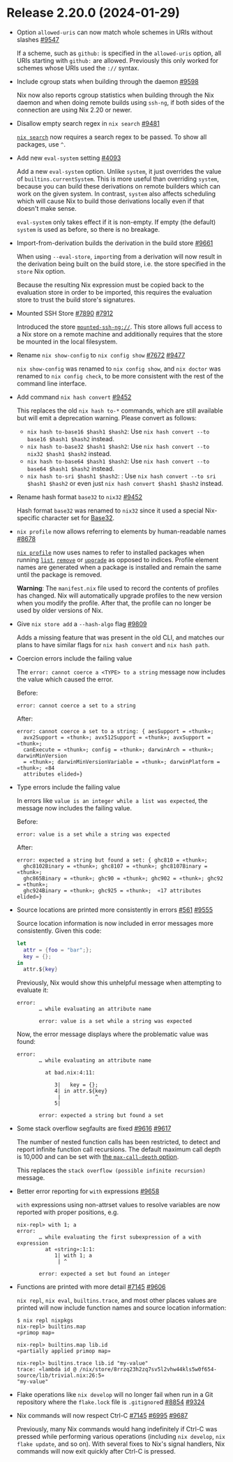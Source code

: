 # Release 2.20.0 (2024-01-29)

- Option `allowed-uris` can now match whole schemes in URIs without slashes [#9547](https://github.com/NixOS/nix/pull/9547)

  If a scheme, such as `github:` is specified in the `allowed-uris` option, all URIs starting with `github:` are allowed.
  Previously this only worked for schemes whose URIs used the `://` syntax.

- Include cgroup stats when building through the daemon [#9598](https://github.com/NixOS/nix/pull/9598)

  Nix now also reports cgroup statistics when building through the Nix daemon and when doing remote builds using `ssh-ng`,
  if both sides of the connection are using Nix 2.20 or newer.

- Disallow empty search regex in `nix search` [#9481](https://github.com/NixOS/nix/pull/9481)

  [`nix search`](@docroot@/command-ref/new-cli/nix3-search.md) now requires a search regex to be passed. To show all packages, use `^`.

- Add new `eval-system` setting [#4093](https://github.com/NixOS/nix/pull/4093)

  Add a new `eval-system` option.
  Unlike `system`, it just overrides the value of `builtins.currentSystem`.
  This is more useful than overriding `system`, because you can build these derivations on remote builders which can work on the given system.
  In contrast, `system` also affects scheduling which will cause Nix to build those derivations locally even if that doesn't make sense.

  `eval-system` only takes effect if it is non-empty.
  If empty (the default) `system` is used as before, so there is no breakage.

- Import-from-derivation builds the derivation in the build store [#9661](https://github.com/NixOS/nix/pull/9661)

  When using `--eval-store`, `import`ing from a derivation will now result in the derivation being built on the build store, i.e. the store specified in the `store` Nix option.

  Because the resulting Nix expression must be copied back to the evaluation store in order to be imported, this requires the evaluation store to trust the build store's signatures.

- Mounted SSH Store [#7890](https://github.com/NixOS/nix/issues/7890) [#7912](https://github.com/NixOS/nix/pull/7912)

  Introduced the store [`mounted-ssh-ng://`](@docroot@/command-ref/new-cli/nix3-help-stores.md).
  This store allows full access to a Nix store on a remote machine and additionally requires that the store be mounted in the local filesystem.

- Rename `nix show-config` to `nix config show` [#7672](https://github.com/NixOS/nix/issues/7672) [#9477](https://github.com/NixOS/nix/pull/9477)

  `nix show-config` was renamed to `nix config show`, and `nix doctor` was renamed to `nix config check`, to be more consistent with the rest of the command line interface.

- Add command `nix hash convert` [#9452](https://github.com/NixOS/nix/pull/9452)

  This replaces the old `nix hash to-*` commands, which are still available but will emit a deprecation warning. Please convert as follows:

  - `nix hash to-base16 $hash1 $hash2`: Use `nix hash convert --to base16 $hash1 $hash2` instead.
  - `nix hash to-base32 $hash1 $hash2`: Use `nix hash convert --to nix32 $hash1 $hash2` instead.
  - `nix hash to-base64 $hash1 $hash2`: Use `nix hash convert --to base64 $hash1 $hash2` instead.
  - `nix hash to-sri $hash1 $hash2`: : Use `nix hash convert --to sri $hash1 $hash2` or even just `nix hash convert $hash1 $hash2` instead.

- Rename hash format `base32` to `nix32` [#9452](https://github.com/NixOS/nix/pull/9452)

  Hash format `base32` was renamed to `nix32` since it used a special Nix-specific character set for
  [Base32](https://en.wikipedia.org/wiki/Base32).

- `nix profile` now allows referring to elements by human-readable names [#8678](https://github.com/NixOS/nix/pull/8678)

  [`nix profile`](@docroot@/command-ref/new-cli/nix3-profile.md) now uses names to refer to installed packages when running [`list`](@docroot@/command-ref/new-cli/nix3-profile-list.md), [`remove`](@docroot@/command-ref/new-cli/nix3-profile-remove.md) or [`upgrade`](@docroot@/command-ref/new-cli/nix3-profile-upgrade.md) as opposed to indices. Profile element names are generated when a package is installed and remain the same until the package is removed.

  **Warning**: The `manifest.nix` file used to record the contents of profiles has changed. Nix will automatically upgrade profiles to the new version when you modify the profile. After that, the profile can no longer be used by older versions of Nix.

- Give `nix store add` a `--hash-algo` flag [#9809](https://github.com/NixOS/nix/pull/9809)

  Adds a missing feature that was present in the old CLI, and matches our
  plans to have similar flags for `nix hash convert` and `nix hash path`.

- Coercion errors include the failing value

  The `error: cannot coerce a <TYPE> to a string` message now includes the value
  which caused the error.

  Before:

  ```
  error: cannot coerce a set to a string
  ```

  After:

  ```
  error: cannot coerce a set to a string: { aesSupport = «thunk»;
    avx2Support = «thunk»; avx512Support = «thunk»; avxSupport = «thunk»;
    canExecute = «thunk»; config = «thunk»; darwinArch = «thunk»; darwinMinVersion
    = «thunk»; darwinMinVersionVariable = «thunk»; darwinPlatform = «thunk»; «84
    attributes elided»}
  ```

- Type errors include the failing value

  In errors like `value is an integer while a list was expected`, the message now
  includes the failing value.

  Before:

  ```
  error: value is a set while a string was expected
  ```

  After:

  ```
  error: expected a string but found a set: { ghc810 = «thunk»;
    ghc8102Binary = «thunk»; ghc8107 = «thunk»; ghc8107Binary = «thunk»;
    ghc865Binary = «thunk»; ghc90 = «thunk»; ghc902 = «thunk»; ghc92 = «thunk»;
    ghc924Binary = «thunk»; ghc925 = «thunk»;  «17 attributes elided»}
  ```

- Source locations are printed more consistently in errors [#561](https://github.com/NixOS/nix/issues/561) [#9555](https://github.com/NixOS/nix/pull/9555)

  Source location information is now included in error messages more
  consistently. Given this code:

  ```nix
  let
    attr = {foo = "bar";};
    key = {};
  in
    attr.${key}
  ```

  Previously, Nix would show this unhelpful message when attempting to evaluate
  it:

  ```
  error:
         … while evaluating an attribute name

         error: value is a set while a string was expected
  ```

  Now, the error message displays where the problematic value was found:

  ```
  error:
         … while evaluating an attribute name

           at bad.nix:4:11:

              3|   key = {};
              4| in attr.${key}
               |           ^
              5|

         error: expected a string but found a set
  ```

- Some stack overflow segfaults are fixed [#9616](https://github.com/NixOS/nix/issues/9616) [#9617](https://github.com/NixOS/nix/pull/9617)

  The number of nested function calls has been restricted, to detect and report
  infinite function call recursions. The default maximum call depth is 10,000 and
  can be set with [the `max-call-depth`
  option](@docroot@/command-ref/conf-file.md#conf-max-call-depth).

  This replaces the `stack overflow (possible infinite recursion)` message.

- Better error reporting for `with` expressions [#9658](https://github.com/NixOS/nix/pull/9658)

  `with` expressions using non-attrset values to resolve variables are now reported with proper positions, e.g.

  ```
  nix-repl> with 1; a
  error:
         … while evaluating the first subexpression of a with expression
           at «string»:1:1:
              1| with 1; a
               | ^

         error: expected a set but found an integer
  ```

- Functions are printed with more detail [#7145](https://github.com/NixOS/nix/issues/7145) [#9606](https://github.com/NixOS/nix/pull/9606)

  `nix repl`, `nix eval`, `builtins.trace`, and most other places values are
  printed will now include function names and source location information:

  ```
  $ nix repl nixpkgs
  nix-repl> builtins.map
  «primop map»

  nix-repl> builtins.map lib.id
  «partially applied primop map»

  nix-repl> builtins.trace lib.id "my-value"
  trace: «lambda id @ /nix/store/8rrzq23h2zq7sv5l2vhw44kls5w0f654-source/lib/trivial.nix:26:5»
  "my-value"
  ```

- Flake operations like `nix develop` will no longer fail when run in a Git
  repository where the `flake.lock` file is `.gitignore`d
  [#8854](https://github.com/NixOS/nix/issues/8854)
  [#9324](https://github.com/NixOS/nix/pull/9324)

- Nix commands will now respect Ctrl-C
  [#7145](https://github.com/NixOS/nix/issues/7145)
  [#6995](https://github.com/NixOS/nix/pull/6995)
  [#9687](https://github.com/NixOS/nix/pull/9687)

  Previously, many Nix commands would hang indefinitely if Ctrl-C was pressed
  while performing various operations (including `nix develop`, `nix flake
  update`, and so on). With several fixes to Nix's signal handlers, Nix
  commands will now exit quickly after Ctrl-C is pressed.
